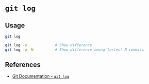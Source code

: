# `git log`

## Usage

```bash
git log

git log -p             # Show difference
git log -p -N          # Show difference among lastest N commits
```

## References

- [Git Documentation - `git log`](https://git-scm.com/docs/git-log)
